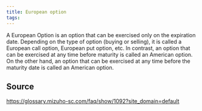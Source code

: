 ```yaml
---
title: European option
tags: 
---
```


A European Option is an option that can be exercised only on the expiration date. Depending on the type of option (buying or selling), it is called a European call option, European put option, etc. In contrast, an option that can be exercised at any time before maturity is called an American option. On the other hand, an option that can be exercised at any time before the maturity date is called an American option.

## Source
https://glossary.mizuho-sc.com/faq/show/1092?site_domain=default